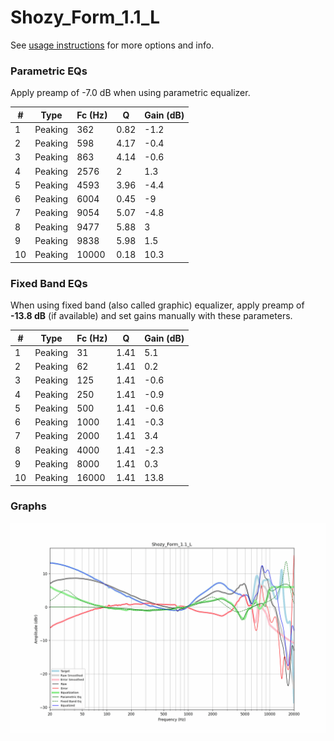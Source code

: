 # Shozy_Form_1.1_L
See [usage instructions](https://github.com/jaakkopasanen/AutoEq#usage) for more options and info.

### Parametric EQs
Apply preamp of -7.0 dB when using parametric equalizer.

|   # | Type    |   Fc (Hz) |    Q |   Gain (dB) |
|-----|---------|-----------|------|-------------|
|   1 | Peaking |       362 | 0.82 |        -1.2 |
|   2 | Peaking |       598 | 4.17 |        -0.4 |
|   3 | Peaking |       863 | 4.14 |        -0.6 |
|   4 | Peaking |      2576 | 2    |         1.3 |
|   5 | Peaking |      4593 | 3.96 |        -4.4 |
|   6 | Peaking |      6004 | 0.45 |        -9   |
|   7 | Peaking |      9054 | 5.07 |        -4.8 |
|   8 | Peaking |      9477 | 5.88 |         3   |
|   9 | Peaking |      9838 | 5.98 |         1.5 |
|  10 | Peaking |     10000 | 0.18 |        10.3 |

### Fixed Band EQs
When using fixed band (also called graphic) equalizer, apply preamp of **-13.8 dB** (if available) and set gains manually with these parameters.

|   # | Type    |   Fc (Hz) |    Q |   Gain (dB) |
|-----|---------|-----------|------|-------------|
|   1 | Peaking |        31 | 1.41 |         5.1 |
|   2 | Peaking |        62 | 1.41 |         0.2 |
|   3 | Peaking |       125 | 1.41 |        -0.6 |
|   4 | Peaking |       250 | 1.41 |        -0.9 |
|   5 | Peaking |       500 | 1.41 |        -0.6 |
|   6 | Peaking |      1000 | 1.41 |        -0.3 |
|   7 | Peaking |      2000 | 1.41 |         3.4 |
|   8 | Peaking |      4000 | 1.41 |        -2.3 |
|   9 | Peaking |      8000 | 1.41 |         0.3 |
|  10 | Peaking |     16000 | 1.41 |        13.8 |

### Graphs
![](./Shozy_Form_1.1_L.png)
